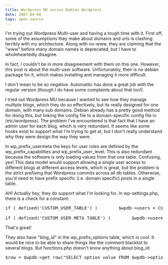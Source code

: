 ```yaml
---
title: Wordpress MU versus Debian Wordpress
date: 2007-04-08
tags: open source
---
```

I'm trying out Wordpress Multi-user and having a tough time with it. First off, some of the assumptions they make about domains and urls is clashing terribly with my architecture. Along with no-www, they are claiming that the "www" before many domain names is deprecated, but I have to wholeheartedly disagree.

In fact, I couldn't be in more disagreement with them on this one. However, this post is about the multi-user software. Unfortunately, their is no debian package for it, which makes installing and managing it more difficult.

I don't mean to be so negative. Automattic has done a great job with the regular version (though I do have some complaints about that too!).

I tried out Wordpress MU because I wanted to see how they manage multiple blogs, which they do so effectively, but its really designed for one domain, with many sub domains. Debian already has a pretty good method for doing this, but linking the config file to a domain-specific config file in /etc/wordpress/. The problem I've encountered is that fact that I have an admin user for each blog, which is very redundant. It seems like some hooks exist to support what I'm trying to get at, but I don't really understand why they were design the way they were.

In wp_prefix_usermeta the keys for user roles are defined by the wp_prefix_capabilities and wp_prefix_user_level. This is also redundant because the software is only loading values from that one table. Confusing, yes! This data model would support allowing a single user access to different blogs at different access levels, which is great, but the problem is the strict prefixing that Wordpress commits across all db tables. Otherwise, you'd need to have prefix specific (i.e. domain specific) posts in a single table.

AH! Actually hey, they do support what I'm looking for. In wp-settings.php, there is a check for a constant:

<pre>if ( defined('CUSTOM_USER_TABLE') )        $wpdb->users = CUSTOM_USER_TABLE;

if ( defined('CUSTOM_USER_META_TABLE') )        $wpdb->usermeta = CUSTOM_USER_META_TABLE;</pre>

That's great!

They also have "blog_id" in the wp_prefix_options table, which is cool. It would be nice to be able to share things like the comment blacklist to several blogs. But functions.php doesn't know anything about blog_id:

<pre>$row = $wpdb->get_row("SELECT option_value FROM $wpdb->options WHERE option_name = '$setting' LIMIT 1");</pre>

